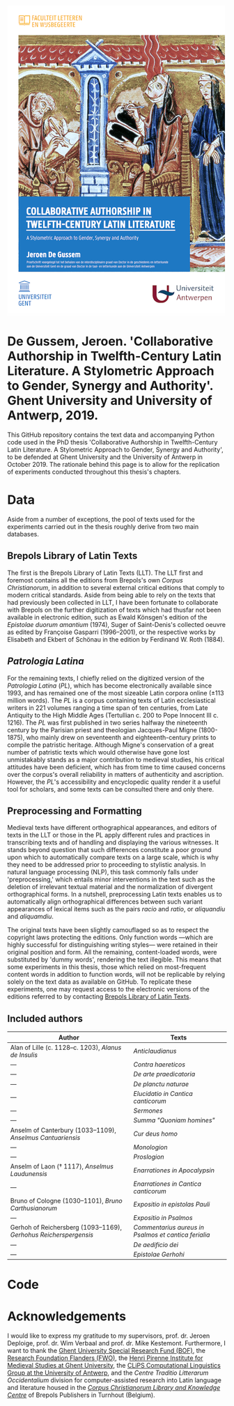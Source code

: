 ![front cover of thesis](https://github.com/jedgusse/collaborative-authorship/blob/master/front-page.png)

# De Gussem, Jeroen. 'Collaborative Authorship in Twelfth-Century Latin Literature. A Stylometric Approach to Gender, Synergy and Authority'. Ghent University and University of Antwerp, 2019.

This GitHub repository contains the text data and accompanying Python code used in the PhD thesis 'Collaborative Authorship in Twelfth-Century Latin Literature. A Stylometric Approach to Gender, Synergy and Authority', to be defended at Ghent University and the University of Antwerp in October 2019.
The rationale behind this page is to allow for the replication of experiments conducted throughout this thesis's chapters.

# Data

Aside from a number of exceptions, the pool of texts used for the experiments carried out in the thesis roughly derive from two main databases. 

## Brepols Library of Latin Texts

The first is the Brepols Library of Latin Texts (LLT).
The LLT first and foremost contains all the editions from Brepols's own *Corpus Christianorum*, in addition to several external critical editions that comply to modern critical standards.
Aside from being able to rely on the texts that had previously been collected in LLT, I have been fortunate to collaborate with Brepols on the further digitization of texts which had thusfar not been available in electronic edition, such as Ewald Könsgen's edition of the *Epistolae duorum amantium* (1974), Suger of Saint-Denis's collected oeuvre as edited by Françoise Gasparri (1996–2001), or the respective works by Elisabeth and Ekbert of Schönau in the edition by Ferdinand W. Roth (1884).

## *Patrologia Latina*

For the remaining texts, I chiefly relied on the digitized version of the *Patrologia Latina* (*PL*), which has become electronically available since 1993, and has remained one of the most sizeable Latin corpora online (±113 million words).
The *PL* is a corpus containing texts of Latin ecclesiastical writers in 221 volumes ranging a time span of ten centuries, from Late Antiquity to the High Middle Ages (Tertullian c. 200 to Pope Innocent III c. 1216). 
The *PL* was first published in two series halfway the nineteenth century by the Parisian priest and theologian Jacques-Paul Migne (1800-1875), who mainly drew on seventeenth and eighteenth-century prints to compile the patristic heritage.
Although Migne's conservation of a great number of patristic texts which would otherwise have gone lost unmistakably stands as a major contribution to medieval studies, his critical attitudes have been deficient, which has from time to time caused concerns over the corpus's overall reliability in matters of authenticity and ascription. 
However, the *PL*'s accessibility and encyclopedic quality render it a useful tool for scholars, and some texts can be consulted there and only there.

## Preprocessing and Formatting

Medieval texts have different orthographical appearances, and editors of texts in the LLT or those in the PL apply different rules and practices in transcribing texts and of handling and displaying the various witnesses. 
It stands beyond question that such differences constitute a poor ground upon which to automatically compare texts on a large scale, which is why they need to be addressed prior to proceeding to stylistic analysis. 
In natural language processing (NLP), this task commonly falls under 'preprocessing,' which entails minor interventions in the text such as the deletion of irrelevant textual material and the normalization of divergent orthographical forms.
In a nutshell, preprocessing Latin texts enables us to automatically align orthographical differences between such variant appearances of lexical items such as the pairs *racio* and *ratio*, or *aliquandiu* and *aliquamdiu*.

The original texts have been slightly camouflaged so as to respect the copyright laws protecting the editions. 
Only function words —which are highly successful for distinguishing writing styles— were retained in their original position and form.
All the remaining, content-loaded words, were substituted by 'dummy words', rendering the text illegible. 
This means that some experiments in this thesis, those which relied on most-frequent content words in addition to function words, will not be replicable by relying solely on the text data as available on GitHub. 
To replicate these experiments, one may request access to the electronic versions of the editions referred to by contacting [Brepols Library of Latin Texts](http://clt.brepolis.net/llta/).

## Included authors

|	Author 		| 	Texts 	 | 
|------------|-------------| 
| Alan of Lille (c. 1128–c. 1203), *Alanus de Insulis* | *Anticlaudianus* |
|—|*Contra haereticos*|
|—|*De arte praedicatoria*|
|—|*De planctu naturae*|
|—|*Elucidatio in Cantica canticorum*|
|—|*Sermones*|
|—|*Summa "Quoniam homines"*|
| Anselm of Canterbury (1033–1109), *Anselmus Cantuariensis* | *Cur deus homo*|
|—|*Monologion*|
|—|*Proslogion*|
| Anselm of Laon († 1117), *Anselmus Laudunensis* | *Enarrationes in Apocalypsin*|
|—|*Enarrationes in Cantica canticorum*|
| Bruno of Cologne (1030–1101), *Bruno Carthusianorum* | *Expositio in epistolas Pauli* |
|—|*Expositio in Psalmos*|
| Gerhoh of Reichersberg (1093–1169), *Gerhohus Reicherspergensis* | *Commentarius aureus in Psalmos et cantica ferialia* |
|—|*De aedificio dei*|
|—|*Epistolae Gerhohi*|


# Code

# Acknowledgements

I would like to express my gratitude to my supervisors, prof. dr. Jeroen Deploige, prof. dr. Wim Verbaal and prof. dr. Mike Kestemont.
Furthermore, I want to thank the [Ghent University Special Research Fund (BOF)](https://www.ugent.be/en/research/funding/bof), the [Research Foundation Flanders (FWO)](https://www.fwo.be/en/), the [Henri Pirenne Institute for Medieval Studies at Ghent University](https://www.ugent.be/pirenne/en), the [CLiPS Computational Linguistics Group at the University of Antwerp](https://www.clips.uantwerpen.be/computational-linguistics?page=4), and the *Centre Traditio Litterarum Occidentalium* division for computer-assisted research into Latin language and literature housed in the [*Corpus Christianorum Library and Knowledge Centre*](https://www.corpuschristianorum.org/) of Brepols Publishers in Turnhout (Belgium).